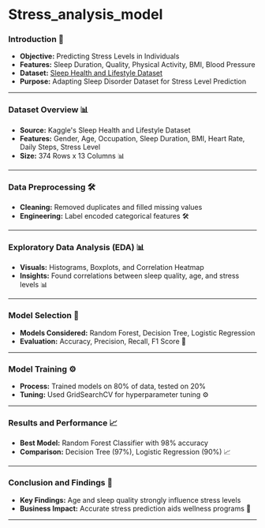 # Stress_analysis_model

### Introduction 🌟
- **Objective:** Predicting Stress Levels in Individuals
- **Features:** Sleep Duration, Quality, Physical Activity, BMI, Blood Pressure
- **Dataset:** [Sleep Health and Lifestyle Dataset](https://www.kaggle.com/datasets/uom190346a/sleep-health-and-lifestyle-dataset)
- **Purpose:** Adapting Sleep Disorder Dataset for Stress Level Prediction

---

### Dataset Overview 📊
- **Source:** Kaggle's Sleep Health and Lifestyle Dataset
- **Features:** Gender, Age, Occupation, Sleep Duration, BMI, Heart Rate, Daily Steps, Stress Level
- **Size:** 374 Rows x 13 Columns
📊

---

### Data Preprocessing 🛠️
- **Cleaning:** Removed duplicates and filled missing values
- **Engineering:** Label encoded categorical features
 🛠️

---

### Exploratory Data Analysis (EDA) 📊
- **Visuals:** Histograms, Boxplots, and Correlation Heatmap
- **Insights:** Found correlations between sleep quality, age, and stress levels
 📊

---

### Model Selection 🤖
- **Models Considered:** Random Forest, Decision Tree, Logistic Regression
- **Evaluation:** Accuracy, Precision, Recall, F1 Score
🤖

---

### Model Training ⚙️
- **Process:** Trained models on 80% of data, tested on 20%
- **Tuning:** Used GridSearchCV for hyperparameter tuning
⚙️

---

### Results and Performance 📈
- **Best Model:** Random Forest Classifier with 98% accuracy
- **Comparison:** Decision Tree (97%), Logistic Regression (90%)
 📈

---

### Conclusion and Findings 🎯
- **Key Findings:** Age and sleep quality strongly influence stress levels
- **Business Impact:** Accurate stress prediction aids wellness programs
 🎯

---

